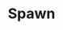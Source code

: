 ---
title: Spawn
issue: 4A
issue_nr: 4
full_title: "Questions, Part 4"
subtitle: ""
story_arc: Questions
crossover: ""
variant: A
publisher: Image Comics
creators: 
  - Todd McFarlane
release_date: Sep 1992
release_year: 1992
genre:
  - Action
  - Adventure
  - Horror
  - Super-Heroes
format: Comic
pages: 32
signed_by: ""
price: 1.95
---